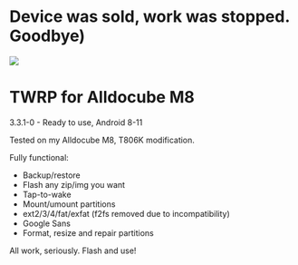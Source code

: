 # Device was sold, work was stopped. Goodbye)

<img src="https://github.com/LordArrin/different_trash/blob/main/c08793c7ea7cc78408ad1be70359f16a5e4cbe94%20(1)-lines-scale-0_50x-gigapixel.png"/>   

# TWRP for Alldocube M8

3.3.1-0 - Ready to use, Android 8-11

Tested on my Alldocube M8, T806K modification. 

Fully functional:
- Backup/restore
- Flash any zip/img you want
- Tap-to-wake
- Mount/umount partitions
- ext2/3/4/fat/exfat (f2fs removed due to incompatibility)
- Google Sans
- Format, resize and repair partitions

All work, seriously. Flash and use!
